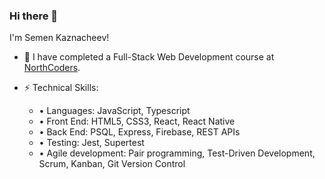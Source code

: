 ### Hi there 👋
I'm Semen Kaznacheev!

- 🌱 I have completed a Full-Stack Web Development course at [NorthCoders](https://northcoders.com/). 


- ⚡ Technical Skills: 


  - •	Languages: JavaScript, Typescript
  - •	Front End: HTML5, CSS3, React, React Native 
  - •	Back End: PSQL, Express, Firebase, REST APIs
  - •	Testing: Jest, Supertest
  - •	Agile development: Pair programming, Test-Driven Development, Scrum, Kanban, Git Version Control


<!--
**semkaznacheev/semkaznacheev** is a ✨ _special_ ✨ repository because its `README.md` (this file) appears on your GitHub profile.

Here are some ideas to get you started:

- 🔭 I’m currently working on ...
- 🌱 I’m currently learning ...
- 👯 I’m looking to collaborate on ...
- 🤔 I’m looking for help with ...
- 💬 Ask me about ...
- 📫 How to reach me: ...
- 😄 Pronouns: ...
- ⚡ Fun fact: ...
-->
